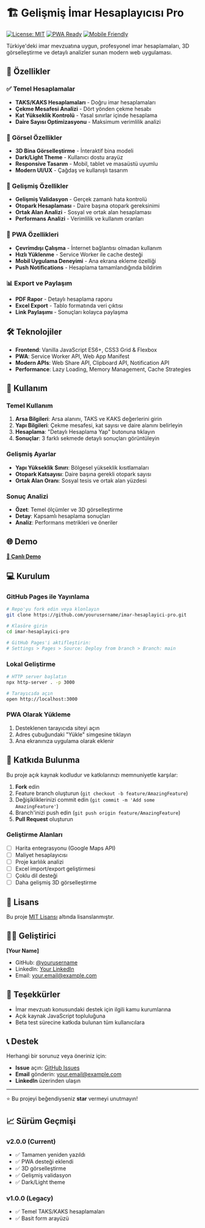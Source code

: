 # 🏗️ Gelişmiş İmar Hesaplayıcısı Pro

[![License: MIT](https://img.shields.io/badge/License-MIT-yellow.svg)](https://opensource.org/licenses/MIT)
[![PWA Ready](https://img.shields.io/badge/PWA-Ready-brightgreen.svg)](https://developers.google.com/web/progressive-web-apps/)
[![Mobile Friendly](https://img.shields.io/badge/Mobile-Friendly-blue.svg)](https://search.google.com/test/mobile-friendly)

Türkiye'deki imar mevzuatına uygun, profesyonel imar hesaplamaları, 3D görselleştirme ve detaylı analizler sunan modern web uygulaması.

## 🚀 Özellikler

### ✅ **Temel Hesaplamalar**
- **TAKS/KAKS Hesaplamaları** - Doğru imar hesaplamaları
- **Çekme Mesafesi Analizi** - Dört yönden çekme hesabı
- **Kat Yükseklik Kontrolü** - Yasal sınırlar içinde hesaplama
- **Daire Sayısı Optimizasyonu** - Maksimum verimlilik analizi

### 🎨 **Görsel Özellikler**
- **3D Bina Görselleştirme** - İnteraktif bina modeli
- **Dark/Light Theme** - Kullanıcı dostu arayüz
- **Responsive Tasarım** - Mobil, tablet ve masaüstü uyumlu
- **Modern UI/UX** - Çağdaş ve kullanışlı tasarım

### 🔧 **Gelişmiş Özellikler**
- **Gelişmiş Validasyon** - Gerçek zamanlı hata kontrolü
- **Otopark Hesaplaması** - Daire başına otopark gereksinimi
- **Ortak Alan Analizi** - Sosyal ve ortak alan hesaplaması
- **Performans Analizi** - Verimlilik ve kullanım oranları

### 📱 **PWA Özellikleri**
- **Çevrimdışı Çalışma** - İnternet bağlantısı olmadan kullanım
- **Hızlı Yüklenme** - Service Worker ile cache desteği
- **Mobil Uygulama Deneyimi** - Ana ekrana ekleme özelliği
- **Push Notifications** - Hesaplama tamamlandığında bildirim

### 📊 **Export ve Paylaşım**
- **PDF Rapor** - Detaylı hesaplama raporu
- **Excel Export** - Tablo formatında veri çıktısı
- **Link Paylaşımı** - Sonuçları kolayca paylaşma

## 🛠️ Teknolojiler

- **Frontend**: Vanilla JavaScript ES6+, CSS3 Grid & Flexbox
- **PWA**: Service Worker API, Web App Manifest
- **Modern APIs**: Web Share API, Clipboard API, Notification API
- **Performance**: Lazy Loading, Memory Management, Cache Strategies

## 📱 Kullanım

### Temel Kullanım
1. **Arsa Bilgileri**: Arsa alanını, TAKS ve KAKS değerlerini girin
2. **Yapı Bilgileri**: Çekme mesafesi, kat sayısı ve daire alanını belirleyin
3. **Hesaplama**: "Detaylı Hesaplama Yap" butonuna tıklayın
4. **Sonuçlar**: 3 farklı sekmede detaylı sonuçları görüntüleyin

### Gelişmiş Ayarlar
- **Yapı Yükseklik Sınırı**: Bölgesel yükseklik kısıtlamaları
- **Otopark Katsayısı**: Daire başına gerekli otopark sayısı  
- **Ortak Alan Oranı**: Sosyal tesis ve ortak alan yüzdesi

### Sonuç Analizi
- **Özet**: Temel ölçümler ve 3D görselleştirme
- **Detay**: Kapsamlı hesaplama sonuçları
- **Analiz**: Performans metrikleri ve öneriler

## 🌐 Demo

**[🔗 Canlı Demo](https://yourusername.github.io/imar-hesaplayici-pro)**

## 💻 Kurulum

### GitHub Pages ile Yayınlama
```bash
# Repo'yu fork edin veya klonlayın
git clone https://github.com/yourusername/imar-hesaplayici-pro.git

# Klasöre girin
cd imar-hesaplayici-pro

# GitHub Pages'i aktifleştirin:
# Settings > Pages > Source: Deploy from branch > Branch: main
```

### Lokal Geliştirme
```bash
# HTTP server başlatın
npx http-server . -p 3000

# Tarayıcıda açın
open http://localhost:3000
```

### PWA Olarak Yükleme
1. Desteklenen tarayıcıda siteyi açın
2. Adres çubuğundaki "Yükle" simgesine tıklayın
3. Ana ekranınıza uygulama olarak eklenir

## 🤝 Katkıda Bulunma

Bu proje açık kaynak kodludur ve katkılarınızı memnuniyetle karşılar:

1. **Fork** edin
2. Feature branch oluşturun (`git checkout -b feature/AmazingFeature`)
3. Değişikliklerinizi commit edin (`git commit -m 'Add some AmazingFeature'`)
4. Branch'inizi push edin (`git push origin feature/AmazingFeature`)  
5. **Pull Request** oluşturun

### Geliştirme Alanları
- [ ] Harita entegrasyonu (Google Maps API)
- [ ] Maliyet hesaplayıcısı
- [ ] Proje karlılık analizi  
- [ ] Excel import/export geliştirmesi
- [ ] Çoklu dil desteği
- [ ] Daha gelişmiş 3D görselleştirme

## 📄 Lisans

Bu proje [MIT Lisansı](LICENSE) altında lisanslanmıştır.

## 👨‍💻 Geliştirici

**[Your Name]**
- GitHub: [@yourusername](https://github.com/yourusername)
- LinkedIn: [Your LinkedIn](https://linkedin.com/in/yourprofile)
- Email: your.email@example.com

## 🙏 Teşekkürler

- İmar mevzuatı konusundaki destek için ilgili kamu kurumlarına
- Açık kaynak JavaScript topluluğuna
- Beta test sürecine katkıda bulunan tüm kullanıcılara

## 📞 Destek

Herhangi bir sorunuz veya öneriniz için:
- **Issue** açın: [GitHub Issues](https://github.com/yourusername/imar-hesaplayici-pro/issues)
- **Email** gönderin: your.email@example.com
- **LinkedIn** üzerinden ulaşın

---

⭐ Bu projeyi beğendiyseniz **star** vermeyi unutmayın!

## 📈 Sürüm Geçmişi

### v2.0.0 (Current)
- ✅ Tamamen yeniden yazıldı
- ✅ PWA desteği eklendi
- ✅ 3D görselleştirme
- ✅ Gelişmiş validasyon
- ✅ Dark/Light theme

### v1.0.0 (Legacy)
- ✅ Temel TAKS/KAKS hesaplamaları
- ✅ Basit form arayüzü
